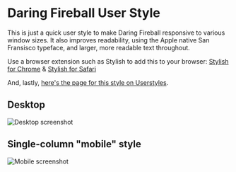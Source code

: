 # Daring Fireball User Style
This is just a quick user style to make Daring Fireball responsive to various window sizes. It also improves readability, using the Apple native San Fransisco typeface, and larger, more readable text throughout.

Use a browser extension such as Stylish to add this to your browser: [Stylish for Chrome](https://chrome.google.com/webstore/detail/stylish-custom-themes-for/fjnbnpbmkenffdnngjfgmeleoegfcffe?hl=en) &amp; [Stylish for Safari](http://sobolev.us/stylish/)

And, lastly, [here's the page for this style on Userstyles](https://userstyles.org/styles/148198/daring-fireball-responsive-and-readable).

## Desktop

![Desktop screenshot](http://d.pr/i/eqFGQf+)

## Single-column "mobile" style

![Mobile screenshot](http://d.pr/i/glC8Ib+)
